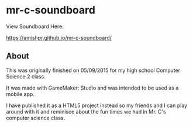 # mr-c-soundboard

View Soundboard Here:

https://amishpr.github.io/mr-c-soundboard/

## About

This was originally finished on 05/09/2015 for my high school Computer Science 2 class.

It was made with GameMaker: Studio and was intended to be used as a mobile app.

I have published it as a HTML5 project instead so my friends and I can play around with it and reminisce about the fun times we had in Mr. C's computer science class.

